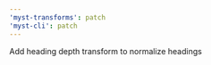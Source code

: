 ```yaml
---
'myst-transforms': patch
'myst-cli': patch
---
```


Add heading depth transform to normalize headings
